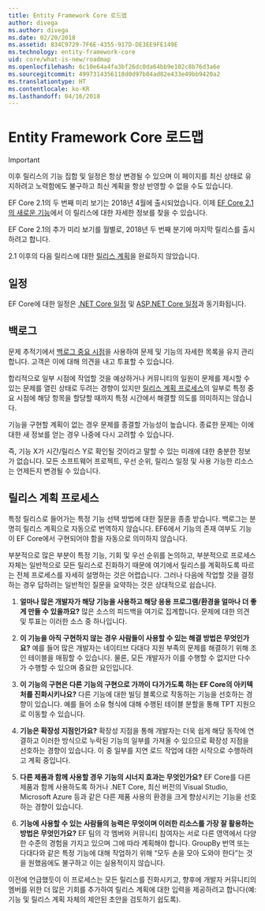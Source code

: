```yaml
---
title: Entity Framework Core 로드맵
author: divega
ms.author: divega
ms.date: 02/20/2018
ms.assetid: 834C9729-7F6E-4355-917D-DE3EE9FE149E
ms.technology: entity-framework-core
uid: core/what-is-new/roadmap
ms.openlocfilehash: 6c10e64a4fa3bf26dc0da64bb9e102c8b76d3a6e
ms.sourcegitcommit: 4997314356118d0d97b04ad82e433e49bb9420a2
ms.translationtype: HT
ms.contentlocale: ko-KR
ms.lasthandoff: 04/16/2018
---
```

# <a name="entity-framework-core-roadmap"></a>Entity Framework Core 로드맵

> [!IMPORTANT]
> 이후 릴리스의 기능 집합 및 일정은 항상 변경될 수 있으며 이 페이지를 최신 상태로 유지하려고 노력함에도 불구하고 최신 계획을 항상 반영할 수 없을 수도 있습니다.

EF Core 2.1의 두 번째 미리 보기는 2018년 4월에 출시되었습니다. 이제 [EF Core 2.1의 새로운 기능](xref:core/what-is-new/ef-core-2.1)에서 이 릴리스에 대한 자세한 정보를 찾을 수 있습니다.

EF Core 2.1의 추가 미리 보기를 월별로, 2018년 두 번째 분기에 마지막 릴리스를 출시하려고 합니다.

2.1 이후의 다음 릴리스에 대한 [릴리스 계획](#release-planning-process)을 완료하지 않았습니다.

## <a name="schedule"></a>일정

EF Core에 대한 일정은 [.NET Core 일정](https://github.com/dotnet/core/blob/master/roadmap.md) 및 [ASP.NET Core 일정](https://github.com/aspnet/Home/wiki/Roadmap)과 동기화됩니다.

## <a name="backlog"></a>백로그

문제 추적기에서 [백로그 중요 시점](https://github.com/aspnet/EntityFrameworkCore/issues?q=is%3Aopen+is%3Aissue+milestone%3ABacklog+sort%3Areactions-%2B1-desc)을 사용하여 문제 및 기능의 자세한 목록을 유지 관리합니다. 고객은 이에 대해 의견을 내고 투표할 수 있습니다.

합리적으로 일부 시점에 작업할 것을 예상하거나 커뮤니티의 일원이 문제를 제시할 수 있는 문제를 열린 상태로 두려는 경향이 있지만 [릴리스 계획 프로세스](#release-planning-process)의 일부로 특정 중요 시점에 해당 항목을 할당할 때까지 특정 시간에서 해결할 의도를 의미하지는 않습니다.

기능을 구현할 계획이 없는 경우 문제를 종결할 가능성이 높습니다. 종료한 문제는 이에 대한 새 정보를 얻는 경우 나중에 다시 고려할 수 있습니다.

즉, 기능 X가 시간/릴리스 Y로 확인될 것이라고 말할 수 있는 미래에 대한 충분한 정보가 없습니다. 모든 소프트웨어 프로젝트, 우선 순위, 릴리스 일정 및 사용 가능한 리소스는 언제든지 변경될 수 있습니다.

## <a name="release-planning-process"></a>릴리스 계획 프로세스

특정 릴리스로 들어가는 특정 기능 선택 방법에 대한 질문을 종종 받습니다. 백로그는 분명히 릴리스 계획으로 자동으로 번역하지 않습니다. EF6에서 기능의 존재 여부도 기능이 EF Core에서 구현되어야 함을 자동으로 의미하지 않습니다.

부분적으로 많은 부분이 특정 기능, 기회 및 우선 순위를 논의하고, 부분적으로 프로세스 자체는 일반적으로 모든 릴리스로 진화하기 때문에 여기에서 릴리스를 계획하도록 따르는 전체 프로세스를 자세히 설명하는 것은 어렵습니다. 그러나 다음에 작업할 것을 결정하는 경우 답하려는 일반적인 질문을 요약하는 것은 상대적으로 쉽습니다.

1. **얼마나 많은 개발자가 해당 기능을 사용하고 해당 응용 프로그램/환경을 얼마나 더 좋게 만들 수 있을까요?** 많은 소스의 피드백을 여기로 집계합니다. 문제에 대한 의견 및 투표는 이러한 소스 중 하나입니다.

2. **이 기능을 아직 구현하지 않는 경우 사람들이 사용할 수 있는 해결 방법은 무엇인가요?** 예를 들어 많은 개발자는 네이티브 다대다 지원 부족의 문제를 해결하기 위해 조인 테이블을 매핑할 수 있습니다. 물론, 모든 개발자가 이를 수행할 수 없지만 다수가 수행할 수 있으며 중요한 요인입니다.

3. **이 기능의 구현은 다른 기능의 구현으로 가까이 다가가도록 하는 EF Core의 아키텍처를 진화시키나요?** 다른 기능에 대한 빌딩 블록으로 작동하는 기능을 선호하는 경향이 있습니다. 예를 들어 소유 형식에 대해 수행된 테이블 분할을 통해 TPT 지원으로 이동할 수 있습니다.

4. **기능은 확장성 지점인가요?** 확장성 지점을 통해 개발자는 더욱 쉽게 해당 동작에 연결하고 이러한 방식으로 누락된 기능의 일부를 가져올 수 있으므로 확장성 지점을 선호하는 경향이 있습니다. 이 중 일부를 지연 로드 작업에 대한 시작으로 수행하려고 계획 중입니다.

5. **다른 제품과 함께 사용할 경우 기능의 시너지 효과는 무엇인가요?** EF Core를 다른 제품과 함께 사용하도록 하거나 .NET Core, 최신 버전의 Visual Studio, Microsoft Azure 등과 같은 다른 제품 사용의 환경을 크게 향상시키는 기능을 선호하는 경향이 있습니다.

6. **기능에 사용할 수 있는 사람들의 능력은 무엇이며 이러한 리소스를 가장 잘 활용하는 방법은 무엇인가요?** EF 팀의 각 멤버와 커뮤니티 참여자는 서로 다른 영역에서 다양한 수준의 경험을 가지고 있으며 그에 따라 계획해야 합니다. GroupBy 번역 또는 다대다와 같은 특정 기능에 대해 작업하기 위해 “모두 손을 모아 도와야 한다”는 것을 원했음에도 불구하고 이는 실용적이지 않습니다.

이전에 언급했듯이 이 프로세스는 모든 릴리스를 진화시키고, 향후에 개발자 커뮤니티의 멤버를 위한 더 많은 기회를 추가하여 릴리스 계획에 대한 입력을 제공하려고 합니다(예: 기능 및 릴리스 계획 자체의 제안된 초안을 검토하기 쉽도록).
